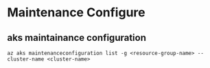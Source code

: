 # Maintenance Configure

## aks maintainance configuration
```
az aks maintenanceconfiguration list -g <resource-group-name> --cluster-name <cluster-name>
```
